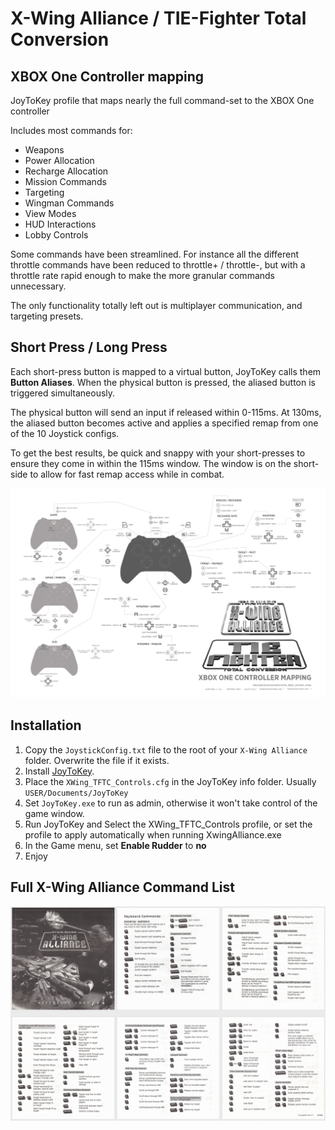 # X-Wing Alliance / TIE-Fighter Total Conversion
## XBOX One Controller mapping
JoyToKey profile that maps nearly the full command-set to the XBOX One controller

Includes most commands for: 
- Weapons
- Power Allocation
- Recharge Allocation
- Mission Commands
- Targeting
- Wingman Commands
- View Modes
- HUD Interactions
- Lobby Controls

Some commands have been streamlined. For instance all the different throttle commands have been reduced to throttle+ / throttle-, but with a throttle rate rapid enough to make the more granular commands unnecessary.

The only functionality totally left out is multiplayer communication, and targeting presets.

## Short Press / Long Press
Each short-press button is mapped to a virtual button, JoyToKey calls them **Button Aliases**. When the physical button is pressed, the aliased button is triggered simultaneously.  

The physical button will send an input if released within 0-115ms. At 130ms, the aliased button becomes active and applies a specified remap from one of the 10 Joystick configs. 

To get the best results, be quick and snappy with your short-presses to ensure they come in within the 115ms window. The window is on the short-side to allow for fast remap access while in combat.

![Full Controller map](../../_images/XBox_One_Comprehensive_Joytokey_Config.jpg)

## Installation
1. Copy the `JoystickConfig.txt` file to the root of your `X-Wing Alliance` folder. Overwrite the file if it exists.
3. Install [JoyToKey](https://joytokey.net/en/).
4. Place the `XWing_TFTC_Controls.cfg` in the JoyToKey info folder. Usually `USER/Documents/JoyToKey`
4. Set `JoyToKey.exe` to run as admin, otherwise it won't take control of the game window.
5. Run JoyToKey and Select the XWing_TFTC_Controls profile, or set the profile to apply automatically when running XwingAlliance.exe
6. In the Game menu, set **Enable Rudder** to **no**
7. Enjoy

## Full X-Wing Alliance Command List
![Full Controller map](../../_images/XBox_One_Comprehensive_Joytokey_Config__Command_List.PNG)
